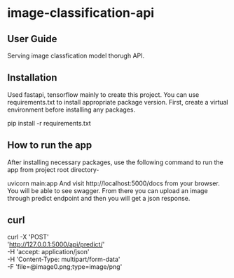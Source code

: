 # image-classification-api
 
## User Guide
Serving image classfication model thorugh API.

## Installation
Used fastapi, tensorflow mainly to create this project. You can use requirements.txt to install appropriate package version. First, create a virtual environment before installing any packages.

pip install -r requirements.txt


## How to run the app
After installing necessary packages, use the following command to run the app from project root directory-

uvicorn main:app 
And visit http://localhost:5000/docs from your browser. You will be able to see swagger. From there you can upload an image through predict endpoint and then you will get a json response.

## curl
curl -X 'POST' \
  'http://127.0.0.1:5000/api/predict/' \
  -H 'accept: application/json' \
  -H 'Content-Type: multipart/form-data' \
  -F 'file=@image0.png;type=image/png'
